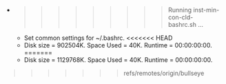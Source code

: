 * >>>>>>>>> Running inst-min-con-cld-bashrc.sh ...
  * Set common settings for ~/.bashrc.
<<<<<<< HEAD
  * Disk size = 902504K. Space Used = 40K. Runtime = 00:00:00:00.
=======
  * Disk size = 1129768K. Space Used = 40K. Runtime = 00:00:00:00.
>>>>>>> refs/remotes/origin/bullseye
